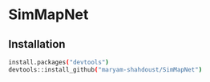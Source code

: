# SimMapNet

## Installation
```bash
install.packages("devtools")
devtools::install_github("maryam-shahdoust/SimMapNet")
```
